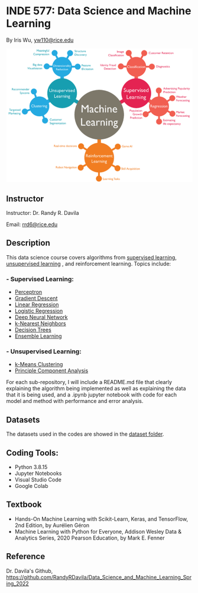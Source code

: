 # INDE 577: Data Science and Machine Learning
By Iris Wu, yw110@rice.edu

<p align="center">
<img src="https://github.com/yw110-1/INDE-577/blob/main/Supervised%20Learning/Perceptron/image/machine-learning.png" alt="machine-learning" width="700"/>
</p>

## Instructor
Instructor: Dr. Randy R. Davila

Email: rrd6@rice.edu

## Description
This data science course covers algorithms from [supervised learning](https://github.com/yw110-1/INDE-577/tree/main/Supervised%20Learning), [unsupervised learning](https://github.com/yw110-1/INDE-577/tree/main/Unsupervised%20Learning) , and reinforcement learning. Topics include:
### - Supervised Learning:
- [Perceptron](https://github.com/yw110-1/INDE-577/tree/main/Supervised%20Learning/Perceptron)
- [Gradient Descent](https://github.com/yw110-1/INDE-577/tree/main/Supervised%20Learning/Gradient%20Descent)
- [Linear Regression](https://github.com/yw110-1/INDE-577/tree/main/Supervised%20Learning/Linear%20Regression)
- [Logistic Regression](https://github.com/yw110-1/INDE-577/tree/main/Supervised%20Learning/Logistic%20Regression)
- [Deep Neural Network](https://github.com/yw110-1/INDE-577/tree/main/Supervised%20Learning/Deep%20Neural%20Network)
- [k-Nearest Neighbors](https://github.com/yw110-1/INDE-577/tree/main/Supervised%20Learning/k-Nearest%20Neighbors)
- [Decision Trees](https://github.com/yw110-1/INDE-577/tree/main/Supervised%20Learning/Decision%20Tree)
- [Ensemble Learning](https://github.com/yw110-1/INDE-577/tree/main/Supervised%20Learning/Ensemble%20Learning)

### - Unsupervised Learning:
- [k-Means Clustering](https://github.com/yw110-1/INDE-577/tree/main/Unsupervised%20Learning/k-Means%20Clustering)
- [Principle Component Analysis](https://github.com/yw110-1/INDE-577/tree/main/Unsupervised%20Learning/Principle%20Component%20Analysis)

For each sub-repository, I will include a README.md file that clearly explaining the algorithm being implemented as well as explaining the data that it is being used, and a .ipynb jupyter notebook with code for each model and method with performance and error analysis.

## Datasets
The datasets used in the codes are showed in the [dataset folder](https://github.com/yw110-1/INDE-577/tree/main/Data).

## Coding Tools:
- Python 3.8.15
- Jupyter Notebooks
- Visual Studio Code
- Google Colab

## Textbook
- Hands-On Machine Learning with Scikit-Learn, Keras, and TensorFlow, 2nd Edition, by Aurélien Géron
- Machine Learning with Python for Everyone, Addison Wesley Data & Analytics Series, 2020 Pearson Education, by Mark E. Fenner

## Reference
Dr. Davila's Github, https://github.com/RandyRDavila/Data_Science_and_Machine_Learning_Spring_2022
